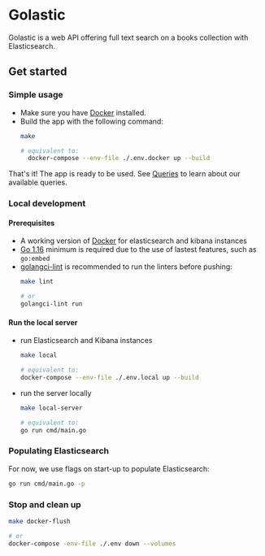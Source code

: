 # Golastic

Golastic is a web API offering full text search on a books collection with Elasticsearch.

## Get started

### Simple usage

- Make sure you have [Docker](https://docs.docker.com/get-docker/) installed.
- Build the app with the following command:
  ```sh
  make

  # equivalent to:
	docker-compose --env-file ./.env.docker up --build
  ```

That's it! The app is ready to be used.
See [Queries](#queries) to learn about our available queries.

### Local development

#### Prerequisites

- A working version of [Docker](https://docs.docker.com/get-docker/) for elasticsearch and kibana instances
- [Go 1.16](https://golang.org/doc/install) minimum is required due to the use of lastest features, such as `go:embed`
- [golangci-lint](https://golangci-lint.run/) is recommended to run the linters before pushing:
  ```sh
  make lint

  # or
  golangci-lint run
  ```

#### Run the local server

- run Elasticsearch and Kibana instances

  ```sh
  make local

  # equivalent to:
  docker-compose --env-file ./.env.local up --build
  ```

- run the server locally

  ```sh
  make local-server

  # equivalent to:
  go run cmd/main.go
  ```

### Populating Elasticsearch

For now, we use flags on start-up to populate Elasticsearch:

```sh
go run cmd/main.go -p
```

### Stop and clean up

```sh
make docker-flush

# or
docker-compose -env-file ./.env down --volumes
```
